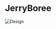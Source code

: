 # JerryBoree

![Design](https://user-images.githubusercontent.com/81624047/196704931-4760720d-3fee-497b-8819-cc04985604da.png)
